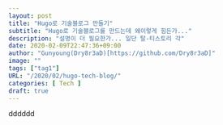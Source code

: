 ```yaml
---
layout: post
title: "Hugo로 기술블로그 만들기"
subtitle: "Hugo로 기술블로그를 만드는데 왜이렇게 힘든가..."
description: "설명이 더 필요한가... 일단 탈-티스토리 각"
date: 2020-02-09T22:47:36+09:00
author: "Gunyoung(Dry8r3aD)[https://github.com/Dry8r3aD]"
image: ""
tags: ["tag1"]
URL: "/2020/02/hugo-tech-blog/"
categories: [ Tech ]
draft: true
---
```


dddddd

